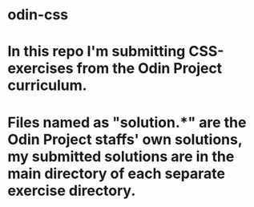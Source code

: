 # odin-css

# In this repo I'm submitting CSS-exercises from the Odin Project curriculum.

# Files named as "solution.*" are the Odin Project staffs' own solutions, my submitted solutions are in the main directory of each separate exercise directory.